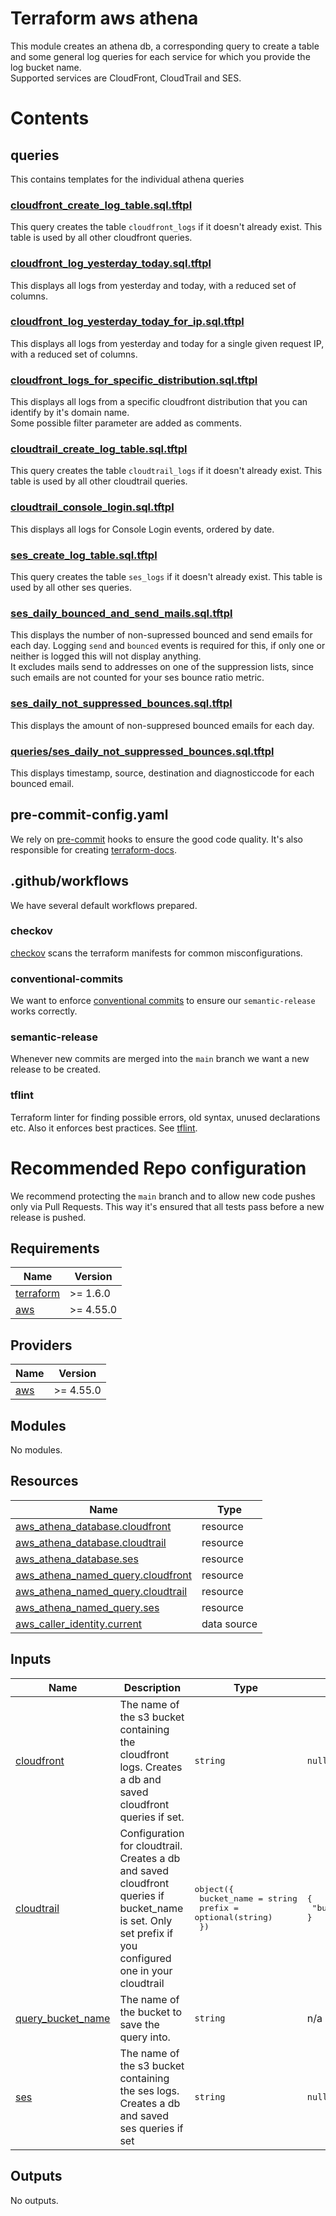 # Terraform aws athena

This module creates an athena db, a corresponding query to create a table and some general log queries for each service for which you provide the log bucket name.  
Supported services are CloudFront, CloudTrail and SES.

# Contents

## queries

This contains templates for the individual athena queries

### [cloudfront_create_log_table.sql.tftpl](queries/cloudfront_create_log_table.sql.tftpl)

This query creates the table `cloudfront_logs` if it doesn't already exist. This table is used by all other cloudfront queries.

### [cloudfront_log_yesterday_today.sql.tftpl](queries/cloudfront_log_yesterday_today.sql.tftpl)

This displays all logs from yesterday and today, with a reduced set of columns.

### [cloudfront_log_yesterday_today_for_ip.sql.tftpl](queries/cloudfront_log_yesterday_today_for_ip.sql.tftpl)

This displays all logs from yesterday and today for a single given request IP, with a reduced set of columns.

### [cloudfront_logs_for_specific_distribution.sql.tftpl](queries/cloudfront_logs_for_specific_distribution.sql.tftpl)

This displays all logs from a specific cloudfront distribution that you can identify by it's domain name.  
Some possible filter parameter are added as comments.

### [cloudtrail_create_log_table.sql.tftpl](queries/cloudtrail_create_log_table.sql.tftpl)

This query creates the table `cloudtrail_logs` if it doesn't already exist. This table is used by all other cloudtrail queries.

### [cloudtrail_console_login.sql.tftpl](queries/cloudtrail_console_login.sql.tftpl)

This displays all logs for Console Login events, ordered by date.

### [ses_create_log_table.sql.tftpl](queries/ses_create_log_table.sql.tftpl)

This query creates the table `ses_logs` if it doesn't already exist. This table is used by all other ses queries.

### [ses_daily_bounced_and_send_mails.sql.tftpl](queries/ses_daily_bounced_and_send_mails.sql.tftpl)

This displays the number of non-supressed bounced and send emails for each day. Logging `send` and `bounced` events is required for this, if only one or neither is logged this will not display anything.  
It excludes mails send to addresses on one of the suppression lists, since such emails are not counted for your ses bounce ratio metric.


### [ses_daily_not_suppressed_bounces.sql.tftpl](queries/ses_daily_not_suppressed_bounces.sql.tftpl)

This displays the amount of non-suppresed bounced emails for each day.

### [queries/ses_daily_not_suppressed_bounces.sql.tftpl](queries/ses_daily_not_suppressed_bounces.sql.tftpl)

This displays timestamp, source, destination and diagnosticcode for each bounced email.


## pre-commit-config.yaml

We rely on [pre-commit](https://pre-commit.com/) hooks to ensure the good code quality. It's also responsible for creating [terraform-docs](https://terraform-docs.io/).

## .github/workflows

We have several default workflows prepared.

### checkov

[checkov](https://www.checkov.io/) scans the terraform manifests for common misconfigurations.

### conventional-commits

We want to enforce [conventional commits](https://www.conventionalcommits.org/en/v1.0.0/) to ensure our `semantic-release` works correctly.

### semantic-release

Whenever new commits are merged into the `main` branch we want a new release to be created.

### tflint

Terraform linter for finding possible errors, old syntax, unused declarations etc. Also it enforces best practices. See [tflint](https://github.com/terraform-linters/tflint).

# Recommended Repo configuration

We recommend protecting the `main` branch and to allow new code pushes only via Pull Requests. This way it's ensured that all tests pass before a new release is pushed.
<!-- BEGINNING OF PRE-COMMIT-TERRAFORM DOCS HOOK -->
## Requirements

| Name                                                                      | Version   |
| ------------------------------------------------------------------------- | --------- |
| <a name="requirement_terraform"></a> [terraform](#requirement\_terraform) | >= 1.6.0  |
| <a name="requirement_aws"></a> [aws](#requirement\_aws)                   | >= 4.55.0 |

## Providers

| Name                                              | Version   |
| ------------------------------------------------- | --------- |
| <a name="provider_aws"></a> [aws](#provider\_aws) | >= 4.55.0 |

## Modules

No modules.

## Resources

| Name                                                                                                                                | Type        |
| ----------------------------------------------------------------------------------------------------------------------------------- | ----------- |
| [aws_athena_database.cloudfront](https://registry.terraform.io/providers/hashicorp/aws/latest/docs/resources/athena_database)       | resource    |
| [aws_athena_database.cloudtrail](https://registry.terraform.io/providers/hashicorp/aws/latest/docs/resources/athena_database)       | resource    |
| [aws_athena_database.ses](https://registry.terraform.io/providers/hashicorp/aws/latest/docs/resources/athena_database)              | resource    |
| [aws_athena_named_query.cloudfront](https://registry.terraform.io/providers/hashicorp/aws/latest/docs/resources/athena_named_query) | resource    |
| [aws_athena_named_query.cloudtrail](https://registry.terraform.io/providers/hashicorp/aws/latest/docs/resources/athena_named_query) | resource    |
| [aws_athena_named_query.ses](https://registry.terraform.io/providers/hashicorp/aws/latest/docs/resources/athena_named_query)        | resource    |
| [aws_caller_identity.current](https://registry.terraform.io/providers/hashicorp/aws/latest/docs/data-sources/caller_identity)       | data source |

## Inputs

| Name                                                                                      | Description                                                                                                                                              | Type                                                                                             | Default                                      | Required |
| ----------------------------------------------------------------------------------------- | -------------------------------------------------------------------------------------------------------------------------------------------------------- | ------------------------------------------------------------------------------------------------ | -------------------------------------------- | :------: |
| <a name="input_cloudfront"></a> [cloudfront](#input\_cloudfront)                          | The name of the s3 bucket containing the cloudfront logs. Creates a db and saved cloudfront queries if set.                                              | `string`                                                                                         | `null`                                       |    no    |
| <a name="input_cloudtrail"></a> [cloudtrail](#input\_cloudtrail)                          | Configuration for cloudtrail. Creates a db and saved cloudfront queries if bucket\_name is set. Only set prefix if you configured one in your cloudtrail | <pre>object({<br/>    bucket_name = string<br/>    prefix      = optional(string)<br/>  })</pre> | <pre>{<br/>  "bucket_name": null<br/>}</pre> |    no    |
| <a name="input_query_bucket_name"></a> [query\_bucket\_name](#input\_query\_bucket\_name) | The name of the bucket to save the query into.                                                                                                           | `string`                                                                                         | n/a                                          |   yes    |
| <a name="input_ses"></a> [ses](#input\_ses)                                               | The name of the s3 bucket containing the ses logs. Creates a db and saved ses queries if set                                                             | `string`                                                                                         | `null`                                       |    no    |

## Outputs

No outputs.
<!-- END OF PRE-COMMIT-TERRAFORM DOCS HOOK -->
